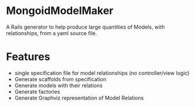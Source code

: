 MongoidModelMaker
=================

A Rails generator to help produce large quantities of Models, with relationships, from a yaml source file.

Features
========

* single specification file for model relationships (no controller/view logic)
* Generate scaffolds from specification
* Generate models with their relations
* Generate factories
* Generate Graphviz representation of Model Relations
